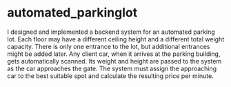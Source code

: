 # automated_parkinglot
I designed and implemented a backend system for an automated parking lot.
  Each floor may have a different ceiling height and a different 
total weight capacity.
 There is only one entrance to the lot, but additional entrances might be added later.
  Any client car, when it arrives at the parking building, gets automatically scanned. Its weight 
and height are passed to the system as the car approaches the gate. The system must 
assign the approaching car to the best suitable spot and calculate the resulting price per 
minute. 
